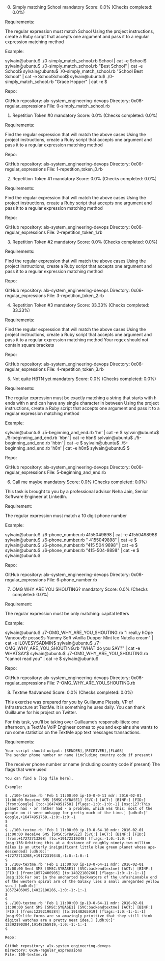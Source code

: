0. Simply matching School
mandatory
Score: 0.0% (Checks completed: 0.0%)

Requirements:

The regular expression must match School
Using the project instructions, create a Ruby script that accepts one argument and pass it to a regular expression matching method

Example:

sylvain@ubuntu$ ./0-simply_match_school.rb School | cat -e
School$
sylvain@ubuntu$ ./0-simply_match_school.rb "Best School" | cat -e
School$
sylvain@ubuntu$ ./0-simply_match_school.rb "School Best School" | cat -e
SchoolSchool$
sylvain@ubuntu$ ./0-simply_match_school.rb "Grace Hopper" | cat -e
$

Repo:

GitHub repository: alx-system_engineering-devops
Directory: 0x06-regular_expressions
File: 0-simply_match_school.rb

1. Repetition Token #0
mandatory
Score: 0.0% (Checks completed: 0.0%)

Requirements:

Find the regular expression that will match the above cases
Using the project instructions, create a Ruby script that accepts one argument and pass it to a regular expression matching method

Repo:

GitHub repository: alx-system_engineering-devops
Directory: 0x06-regular_expressions
File: 1-repetition_token_0.rb

2. Repetition Token #1
mandatory
Score: 0.0% (Checks completed: 0.0%)

Requirements:

Find the regular expression that will match the above cases
Using the project instructions, create a Ruby script that accepts one argument and pass it to a regular expression matching method

Repo:

GitHub repository: alx-system_engineering-devops
Directory: 0x06-regular_expressions
File: 2-repetition_token_1.rb

3. Repetition Token #2
mandatory
Score: 0.0% (Checks completed: 0.0%)

Requirements:

Find the regular expression that will match the above cases
Using the project instructions, create a Ruby script that accepts one argument and pass it to a regular expression matching method

Repo:

GitHub repository: alx-system_engineering-devops
Directory: 0x06-regular_expressions
File: 3-repetition_token_2.rb

4. Repetition Token #3
mandatory
Score: 33.33% (Checks completed: 33.33%)

Requirements:

Find the regular expression that will match the above cases
Using the project instructions, create a Ruby script that accepts one argument and pass it to a regular expression matching method
Your regex should not contain square brackets

Repo:

GitHub repository: alx-system_engineering-devops
Directory: 0x06-regular_expressions
File: 4-repetition_token_3.rb

5. Not quite HBTN yet
mandatory
Score: 0.0% (Checks completed: 0.0%)

Requirements:

The regular expression must be exactly matching a string that starts with h ends with n and can have any single character in between
Using the project instructions, create a Ruby script that accepts one argument and pass it to a regular expression matching method

Example:

sylvain@ubuntu$ ./5-beginning_and_end.rb 'hn' | cat -e
$
sylvain@ubuntu$ ./5-beginning_and_end.rb 'hbn' | cat -e
hbn$
sylvain@ubuntu$ ./5-beginning_and_end.rb 'hbtn' | cat -e
$
sylvain@ubuntu$ ./5-beginning_and_end.rb 'h8n' | cat -e
h8n$
sylvain@ubuntu$
$

Repo:

GitHub repository: alx-system_engineering-devops
Directory: 0x06-regular_expressions
File: 5-beginning_and_end.rb

6. Call me maybe
mandatory
Score: 0.0% (Checks completed: 0.0%)

This task is brought to you by a professional advisor Neha Jain, Senior Software Engineer at LinkedIn.

Requirement:

The regular expression must match a 10 digit phone number

Example:

sylvain@ubuntu$ ./6-phone_number.rb 4155049898 | cat -e
4155049898$
sylvain@ubuntu$ ./6-phone_number.rb " 4155049898" | cat -e
$
sylvain@ubuntu$ ./6-phone_number.rb "415 504 9898" | cat -e
$
sylvain@ubuntu$ ./6-phone_number.rb "415-504-9898" | cat -e
$
sylvain@ubuntu$

Repo:

GitHub repository: alx-system_engineering-devops
Directory: 0x06-regular_expressions
File: 6-phone_number.rb

7. OMG WHY ARE YOU SHOUTING?
mandatory
Score: 0.0% (Checks completed: 0.0%)

Requirement:

The regular expression must be only matching: capital letters

Example:

sylvain@ubuntu$ ./7-OMG_WHY_ARE_YOU_SHOUTING.rb "I realLy hOpe VancouvEr posseSs Yummy Soft vAnilla Dupper Mint Ice Nutella cream" | cat -e
ILOVESYSADMIN$
sylvain@ubuntu$ ./7-OMG_WHY_ARE_YOU_SHOUTING.rb "WHAT do you SAY?" | cat -e
WHATSAY$
sylvain@ubuntu$ ./7-OMG_WHY_ARE_YOU_SHOUTING.rb "cannot read you" | cat -e
$
sylvain@ubuntu$

Repo:

GitHub repository: alx-system_engineering-devops
Directory: 0x06-regular_expressions
File: 7-OMG_WHY_ARE_YOU_SHOUTING.rb

8. Textme
#advanced
Score: 0.0% (Checks completed: 0.0%)

This exercise was prepared for you by Guillaume Plessis, VP of Infrastructure at TextMe. It is something he uses daily. You can thank Guillaume for his project on Twitter.

For this task, you’ll be taking over Guillaume’s responsibilities: one afternoon, a TextMe VoIP Engineer comes to you and explains she wants to run some statistics on the TextMe app text messages transactions.

Requirements:

	Your script should output: [SENDER],[RECEIVER],[FLAGS]
	The sender phone number or name (including country code if present)
The receiver phone number or name (including country code if present)
	The flags that were used

	You can find a [log file here].

	Example:

	$ ./100-textme.rb 'Feb 1 11:00:00 ip-10-0-0-11 mdr: 2016-02-01 11:00:00 Receive SMS [SMSC:SYBASE1] [SVC:] [ACT:] [BINF:] [FID:] [from:Google] [to:+16474951758] [flags:-1:0:-1:0:-1] [msg:127:This planet has - or rather had - a problem, which was this: most of the people on it were unhappy for pretty much of the time.] [udh:0:]'
	Google,+16474951758,-1:0:-1:0:-1
	$
	$
	$ ./100-textme.rb 'Feb 1 11:00:00 ip-10-0-64-10 mdr: 2016-02-01 11:00:00 Receive SMS [SMSC:SYBASE2] [SVC:] [ACT:] [BINF:] [FID:] [from:+17272713208] [to:+19172319348] [flags:-1:0:-1:0:-1] [msg:136:Orbiting this at a distance of roughly ninety-two million miles is an utterly insignificant little blue green planet whose ape-descended] [udh:0:]'
	+17272713208,+19172319348,-1:0:-1:0:-1
	$
	$ ./100-textme.rb 'Feb 1 11:00:00 ip-10-0-64-11 mdr: 2016-02-01 11:00:00 Sent SMS [SMSC:SYBASE1] [SVC:backendtextme] [ACT:] [BINF:] [FID:] [from:18572406905] [to:14022180266] [flags:-1:0:-1:-1:-1] [msg:136:Far out in the uncharted backwaters of the unfashionable end of the western spiral arm of the Galaxy lies a small unregarded yellow sun.] [udh:0:]'
	18572406905,14022180266,-1:0:-1:-1:-1
	$
	$
	$ ./100-textme.rb 'Feb 1 11:00:00 ip-10-0-64-11 mdr: 2016-02-01 11:00:00 Sent SMS [SMSC:SYBASE1] [SVC:backendtextme] [ACT:] [BINF:] [FID:] [from:12392190384] [to:19148265919] [flags:-1:0:-1:-1:-1] [msg:99:life forms are so amazingly primitive that they still think digital watches are a pretty neat idea.] [udh:0:]'
	12392190384,19148265919,-1:0:-1:-1:-1
	$

	Repo:

	GitHub repository: alx-system_engineering-devops
	Directory: 0x06-regular_expressions
	File: 100-textme.rb



